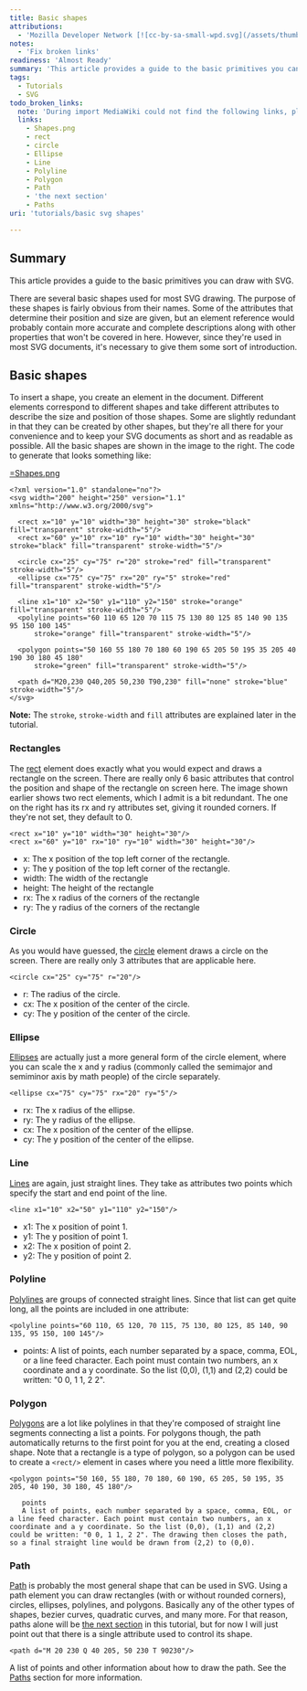 ```yaml
---
title: Basic shapes
attributions:
  - 'Mozilla Developer Network [![cc-by-sa-small-wpd.svg](/assets/thumb/8/8c/cc-by-sa-small-wpd.svg/120px-cc-by-sa-small-wpd.svg.png)](http://creativecommons.org/licenses/by-sa/3.0/us/): [Article](https://developer.mozilla.org/en-US/docs/SVG/Tutorial/Basic_Shapes)'
notes:
  - 'Fix broken links'
readiness: 'Almost Ready'
summary: 'This article provides a guide to the basic primitives you can draw with SVG.'
tags:
  - Tutorials
  - SVG
todo_broken_links:
  note: 'During import MediaWiki could not find the following links, please fix and adjust this list.'
  links:
    - Shapes.png
    - rect
    - circle
    - Ellipse
    - Line
    - Polyline
    - Polygon
    - Path
    - 'the next section'
    - Paths
uri: 'tutorials/basic svg shapes'

---
```

## <span>Summary</span>

This article provides a guide to the basic primitives you can draw with SVG.

There are several basic shapes used for most SVG drawing. The purpose of these shapes is fairly obvious from their names. Some of the attributes that determine their position and size are given, but an element reference would probably contain more accurate and complete descriptions along with other properties that won't be covered in here. However, since they're used in most SVG documents, it's necessary to give them some sort of introduction.

## <span>Basic shapes</span>

To insert a shape, you create an element in the document. Different elements correspond to different shapes and take different attributes to describe the size and position of those shapes. Some are slightly redundant in that they can be created by other shapes, but they're all there for your convenience and to keep your SVG documents as short and as readable as possible. All the basic shapes are shown in the image to the right. The code to generate that looks something like:

[=Shapes.png](/w/index.php?title=Shapes.png&action=edit&redlink=1)

    <?xml version="1.0" standalone="no"?>
    <svg width="200" height="250" version="1.1" xmlns="http://www.w3.org/2000/svg">

      <rect x="10" y="10" width="30" height="30" stroke="black" fill="transparent" stroke-width="5"/>
      <rect x="60" y="10" rx="10" ry="10" width="30" height="30" stroke="black" fill="transparent" stroke-width="5"/>

      <circle cx="25" cy="75" r="20" stroke="red" fill="transparent" stroke-width="5"/>
      <ellipse cx="75" cy="75" rx="20" ry="5" stroke="red" fill="transparent" stroke-width="5"/>

      <line x1="10" x2="50" y1="110" y2="150" stroke="orange" fill="transparent" stroke-width="5"/>
      <polyline points="60 110 65 120 70 115 75 130 80 125 85 140 90 135 95 150 100 145"
          stroke="orange" fill="transparent" stroke-width="5"/>

      <polygon points="50 160 55 180 70 180 60 190 65 205 50 195 35 205 40 190 30 180 45 180"
          stroke="green" fill="transparent" stroke-width="5"/>

      <path d="M20,230 Q40,205 50,230 T90,230" fill="none" stroke="blue" stroke-width="5"/>
    </svg>

**Note:** The `stroke`, `stroke-width` and `fill` attributes are explained later in the tutorial.

### <span>Rectangles</span>

The [rect](/w/index.php?title=rect&action=edit&redlink=1) element does exactly what you would expect and draws a rectangle on the screen. There are really only 6 basic attributes that control the position and shape of the rectangle on screen here. The image shown earlier shows two rect elements, which I admit is a bit redundant. The one on the right has its rx and ry attributes set, giving it rounded corners. If they're not set, they default to 0.

    <rect x="10" y="10" width="30" height="30"/>
    <rect x="60" y="10" rx="10" ry="10" width="30" height="30"/>

-   x: The x position of the top left corner of the rectangle.
-   y: The y position of the top left corner of the rectangle.
-   width: The width of the rectangle
-   height: The height of the rectangle
-   rx: The x radius of the corners of the rectangle
-   ry: The y radius of the corners of the rectangle

### <span>Circle</span>

As you would have guessed, the [circle](/w/index.php?title=circle&action=edit&redlink=1) element draws a circle on the screen. There are really only 3 attributes that are applicable here.

    <circle cx="25" cy="75" r="20"/>

-   r: The radius of the circle.
-   cx: The x position of the center of the circle.
-   cy: The y position of the center of the circle.

### <span>Ellipse</span>

[Ellipses](/w/index.php?title=Ellipse&action=edit&redlink=1) are actually just a more general form of the circle element, where you can scale the x and y radius (commonly called the semimajor and semiminor axis by math people) of the circle separately.

    <ellipse cx="75" cy="75" rx="20" ry="5"/>

-   rx: The x radius of the ellipse.
-   ry: The y radius of the ellipse.
-   cx: The x position of the center of the ellipse.
-   cy: The y position of the center of the ellipse.

### <span>Line</span>

[Lines](/w/index.php?title=Line&action=edit&redlink=1) are again, just straight lines. They take as attributes two points which specify the start and end point of the line.

    <line x1="10" x2="50" y1="110" y2="150"/>

-   x1: The x position of point 1.
-   y1: The y position of point 1.
-   x2: The x position of point 2.
-   y2: The y position of point 2.

### <span>Polyline</span>

[Polylines](/w/index.php?title=Polyline&action=edit&redlink=1) are groups of connected straight lines. Since that list can get quite long, all the points are included in one attribute:

    <polyline points="60 110, 65 120, 70 115, 75 130, 80 125, 85 140, 90 135, 95 150, 100 145"/>

-   points: A list of points, each number separated by a space, comma, EOL, or a line feed character. Each point must contain two numbers, an x coordinate and a y coordinate. So the list (0,0), (1,1) and (2,2) could be written: "0 0, 1 1, 2 2".

### <span>Polygon</span>

[Polygons](/w/index.php?title=Polygon&action=edit&redlink=1) are a lot like polylines in that they're composed of straight line segments connecting a list a points. For polygons though, the path automatically returns to the first point for you at the end, creating a closed shape. Note that a rectangle is a type of polygon, so a polygon can be used to create a `<rect/>` element in cases where you need a little more flexibility.

    <polygon points="50 160, 55 180, 70 180, 60 190, 65 205, 50 195, 35 205, 40 190, 30 180, 45 180"/>

       points
       A list of points, each number separated by a space, comma, EOL, or a line feed character. Each point must contain two numbers, an x coordinate and a y coordinate. So the list (0,0), (1,1) and (2,2) could be written: "0 0, 1 1, 2 2". The drawing then closes the path, so a final straight line would be drawn from (2,2) to (0,0).

### <span>Path</span>

[Path](/w/index.php?title=Path&action=edit&redlink=1) is probably the most general shape that can be used in SVG. Using a path element you can draw rectangles (with or without rounded corners), circles, ellipses, polylines, and polygons. Basically any of the other types of shapes, bezier curves, quadratic curves, and many more. For that reason, paths alone will be [the next section](/w/index.php?title=the_next_section&action=edit&redlink=1) in this tutorial, but for now I will just point out that there is a single attribute used to control its shape.

    <path d="M 20 230 Q 40 205, 50 230 T 90230"/>

A list of points and other information about how to draw the path. See the [Paths](/w/index.php?title=Paths&action=edit&redlink=1) section for more information.